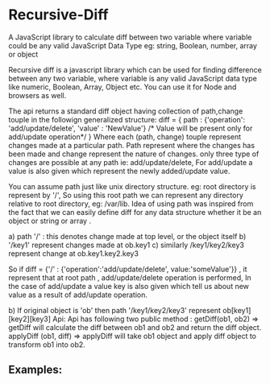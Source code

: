 # Recursive-Diff
A JavaScript library to calculate diff between two variable where variable could be any valid JavaScript Data Type eg: string, Boolean, number, array or object

Recursive diff is a javascript library which can be used for finding difference between any two variable, where variable is any valid JavaScript data type like numeric, Boolean, Array, Object etc. You can use it for Node and browsers as well.

The api returns a standard diff object having collection of path,change touple in the followign generalized structure:
diff = {
	path : {'operation': 'add/update/delete', 'value' : 'NewValue'}  /* Value will be present only for add/update operation*/
}
Where each (path, change) touple represent changes made at a particular path. Path represent where the changes has been made and change represent the nature of changes. only three type of changes are possible at any path ie: add/update/delete, For add/update a value is also given which represent the newly added/update value.

You can assume path just like unix directory structure. eg: root directory is represent by '/', So using this root path we can represent any directory relative to root directory, eg: /var/lib. Idea of using path was inspired from the fact that we can easily define diff for any data structure whether it be an object or string or array .

a) path '/' : this denotes change made at top level, or the object itself 
b) '/key1' represent changes made at ob.key1 
c) similarly /key1/key2/key3 represent change at ob.key1.key2.key3


So if diff = {'/' : {'operation':'add/update/delete', value:'someValue'}} , it represent that at root path , add/update/delete operation is performed, In the case of add/update a value key is also given which tell us about new value as a result of add/update operation.

b) If original object is 'ob' then path '/key1/key2/key3' represent ob[key1][key2][key3]
Api: Api has following two public method :
getDiff(ob1, ob2) => getDiff will calculate the diff between ob1 and ob2 and return the diff object.
applyDiff (ob1, diff) => applyDiff will take ob1 object and apply diff object to transform ob1 into ob2.


Examples:
---------

